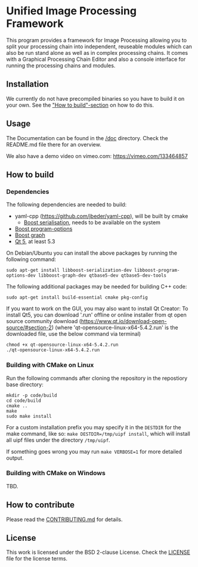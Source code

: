 Unified Image Processing Framework
==================================

This program provides a framework for Image Processing allowing you to split your processing chain into
independent, reuseable modules which can also be run stand alone as well as in complex processing chains.
It comes with a Graphical Processing Chain Editor and also a console interface for running the processing
chains and modules.

Installation
------------

We currently do not have precompiled binaries so you have to build it on your own.
See the ["How to build"-section](#how-to-build) on how to do this.

Usage
-----

The Documentation can be found in the [/doc](https://github.com/TU-Berlin-CVRS/uipf/tree/master/doc#documentation)
directory. Check the README.md file there for an overview.

We also have a demo video on vimeo.com: https://vimeo.com/133464857

How to build
------------

### Dependencies

The following dependencies are needed to build:

- yaml-cpp (https://github.com/jbeder/yaml-cpp), will be built by cmake
  - [Boost serialisation](http://www.boost.org/doc/libs/release/libs/serialization/), needs to be available on the system
- [Boost program-options](http://www.boost.org/doc/libs/release/libs/program_options/)
- [Boost graph](http://www.boost.org/doc/libs/release/libs/graph/)
- [Qt 5](http://doc.qt.io/qt-5/index.html), at least 5.3

On Debian/Ubuntu you can install the above packages by running the following command:

	sudo apt-get install libboost-serialization-dev libboost-program-options-dev libboost-graph-dev qtbase5-dev qtbase5-dev-tools

The following additional packages may be needed for building C++ code:

    sudo apt-get install build-essential cmake pkg-config

If you want to work on the GUI, you may also want to install Qt Creator:
To install Qt5, you can download '.run' offline or online installer from qt open source community download (https://www.qt.io/download-open-source/#section-2)
(where 'qt-opensource-linux-x64-5.4.2.run' is the downloaded file, use the below command via terminal)

    chmod +x qt-opensource-linux-x64-5.4.2.run
    ./qt-opensource-linux-x64-5.4.2.run

### Building with CMake on Linux

Run the following commands after cloning the repository in the repostiory base directory:

```
mkdir -p code/build
cd code/build
cmake ..
make
sudo make install
```

For a custom installation prefix you may specify it in the `DESTDIR` for the make command, like so:
`make DESTDIR=/tmp/uipf install`, which will install all uipf files under the directory `/tmp/uipf`.

If something goes wrong you may run `make VERBOSE=1` for more detailed output.


### Building with CMake on Windows

TBD.


How to contribute
-----------------

Please read the [CONTRIBUTING.md](CONTRIBUTING.md) for details.

License
-------

This work is licensed under the BSD 2-clause License.
Check the [LICENSE](LICENSE) file for the license terms.
